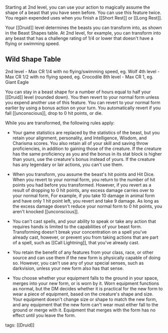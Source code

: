 Starting at 2nd level, you can use your action to magically assume the shape of a beast that you have seen before. You can use this feature twice. You regain expended uses when you finish a [[Short Rest]] or [[Long Rest]].

Your [[Druid]] level determines the beasts you can transform into, as shown in the Beast Shapes table. At 2nd level, for example, you can transform into any beast that has a challenge rating of 1/4 or lower that doesn't have a flying or swimming speed.

## Wild Shape Table
2nd level - Max CR 1/4 with no flying/swimming speed, eg. Wolf
4th level - Max CR 1/2 with no flying speed, eg. Crocodile
8th level - Max CR 1, eg. Giant Eagle

You can stay in a beast shape for a number of hours equal to half your [[Druid]] level (rounded down). You then revert to your normal form unless you expend another use of this feature. You can revert to your normal form earlier by using a bonus action on your turn. You automatically revert if you fall [[unconscious]], drop to 0 hit points, or die.

While you are transformed, the following rules apply:

-   Your game statistics are replaced by the statistics of the beast, but you retain your alignment, personality, and Intelligence, Wisdom, and Charisma scores. You also retain all of your skill and saving throw proficiencies, in addition to gaining those of the creature. If the creature has the same proficiency as you and the bonus in its stat block is higher than yours, use the creature's bonus instead of yours. If the creature has any legendary or lair actions, you can't use them.

-   When you transform, you assume the beast's hit points and Hit Dice. When you revert to your normal form, you return to the number of hit points you had before you transformed. However, if you revert as a result of dropping to 0 hit points, any excess damage carries over to your normal form, For example, if you take 10 damage in animal form and have only 1 hit point left, you revert and take 9 damage. As long as the excess damage doesn't reduce your normal form to 0 hit points, you aren't knocked [[unconscious]].

-   You can't cast spells, and your ability to speak or take any action that requires hands is limited to the capabilities of your beast form. Transforming doesn't break your concentration on a spell you've already cast, however, or prevent you from taking actions that are part of a spell, such as [[Call Lightning]], that you've already cast.

-   You retain the benefit of any features from your class, race, or other source and can use them if the new form is physically capable of doing so. However, you can't use any of your special senses, such as darkvision, unless your new form also has that sense.

-   You choose whether your equipment falls to the ground in your space, merges into your new form, or is worn by it. Worn equipment functions as normal, but the DM decides whether it is practical for the new form to wear a piece of equipment, based on the creature's shape and size. Your equipment doesn't change size or shape to match the new form, and any equipment that the new form can't wear must either fall to the ground or merge with it. Equipment that merges with the form has no effect until you leave the form.

tags: [[Druid]]